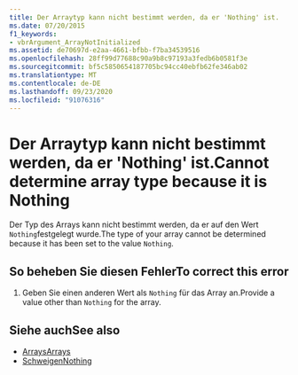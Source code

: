 ```yaml
---
title: Der Arraytyp kann nicht bestimmt werden, da er 'Nothing' ist.
ms.date: 07/20/2015
f1_keywords:
- vbrArgument_ArrayNotInitialized
ms.assetid: de70697d-e2aa-4661-bfbb-f7ba34539516
ms.openlocfilehash: 28ff99d77688c90a9b8c97193a3fedb6b0581f3e
ms.sourcegitcommit: bf5c5850654187705bc94cc40ebfb62fe346ab02
ms.translationtype: MT
ms.contentlocale: de-DE
ms.lasthandoff: 09/23/2020
ms.locfileid: "91076316"
---
```

# <a name="cannot-determine-array-type-because-it-is-nothing"></a><span data-ttu-id="89685-102">Der Arraytyp kann nicht bestimmt werden, da er 'Nothing' ist.</span><span class="sxs-lookup"><span data-stu-id="89685-102">Cannot determine array type because it is Nothing</span></span>

<span data-ttu-id="89685-103">Der Typ des Arrays kann nicht bestimmt werden, da er auf den Wert `Nothing`festgelegt wurde.</span><span class="sxs-lookup"><span data-stu-id="89685-103">The type of your array cannot be determined because it has been set to the value `Nothing`.</span></span>  
  
## <a name="to-correct-this-error"></a><span data-ttu-id="89685-104">So beheben Sie diesen Fehler</span><span class="sxs-lookup"><span data-stu-id="89685-104">To correct this error</span></span>  
  
1. <span data-ttu-id="89685-105">Geben Sie einen anderen Wert als `Nothing` für das Array an.</span><span class="sxs-lookup"><span data-stu-id="89685-105">Provide a value other than `Nothing` for the array.</span></span>  
  
## <a name="see-also"></a><span data-ttu-id="89685-106">Siehe auch</span><span class="sxs-lookup"><span data-stu-id="89685-106">See also</span></span>

- [<span data-ttu-id="89685-107">Arrays</span><span class="sxs-lookup"><span data-stu-id="89685-107">Arrays</span></span>](../programming-guide/language-features/arrays/index.md)
- [<span data-ttu-id="89685-108">Schweigen</span><span class="sxs-lookup"><span data-stu-id="89685-108">Nothing</span></span>](../language-reference/nothing.md)
